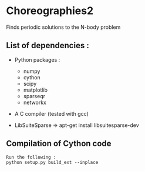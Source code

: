 # Choreographies2
Finds periodic solutions to the N-body problem



## List of dependencies :

  - Python packages :
    - numpy 
    - cython
    - scipy
    - matplotlib
    - sparseqr
    - networkx

  - A C compiler (tested with gcc)
  
  - LibSuiteSparse => apt-get install libsuitesparse-dev
  
  
  ## Compilation of Cython code
  
    Run the following :
    python setup.py build_ext --inplace
